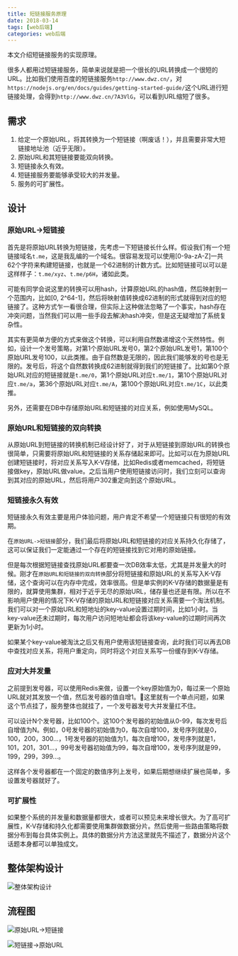 ```yaml
---
title: 短链接服务原理
date: 2018-03-14
tags: [web后端]
categories: web后端
---
```


本文介绍短链接服务的实现原理。

<!--more-->

很多人都用过短链接服务，简单来说就是把一个很长的URL转换成一个很短的URL。比如我们使用百度的短链接服务`http://www.dwz.cn/`，对`https://nodejs.org/en/docs/guides/getting-started-guide/`这个URL进行短链接处理，会得到`http://www.dwz.cn/7A3VlG`，可以看到URL缩短了很多。

## 需求

1. 给定一个原始URL，将其转换为一个短链接（啊废话！），并且需要非常大短链接地址池（近乎无限）。
2. 原始URL和其短链接要能双向转换。
3. 短链接永久有效。
4. 短链接服务要能够承受较大的并发量。
5. 服务的可扩展性。

## 设计

### 原始URL->短链接

首先是将原始URL转换为短链接，先考虑一下短链接长什么样。假设我们有一个短链接域名`t.me`，这是我乱编的一个域名。很容易发现可以使用[0-9a-zA-Z]一共62个字符来构建短链接，也就是一个62进制的计数方式。比如短链接可以可以是这样样子：`t.me/xyz`、`t.me/p6H`，诸如此类。

可能有同学会说这里的转换可以用hash，计算原始URL的hash值，然后映射到一个范围内，比如[0, 2^64-1]，然后将映射值转换成62进制的形式就得到对应的短链接了。这种方式乍一看很合理，但实际上这种做法忽略了一个事实，hash存在冲突问题，当然我们可以用一些手段去解决hash冲突，但是这无疑增加了系统复杂性。

其实有更简单方便的方式来做这个转换，可以利用自然数递增这个天然特性。例如，设计一个发号策略，对第1个原始URL发号0，第2个原始URL发号1，第100个原始URL发号100，以此类推。由于自然数是无限的，因此我们能够发的号也是无限的。发号后，将这个自然数转换成62进制就得到我们的短链接了。比如第0个原始URL对应的短链接就是`t.me/0`，第1个原始URL对应`t.me/1`，第10个原始URL对应`t.me/a`，第36个原始URL对应`t.me/A`，第100个原始URL对应`t.me/1C`，以此类推。

另外，还需要在DB中存储原始URL和短链接的对应关系，例如使用MySQL。

### 原始URL和短链接的双向转换

从原始URL到短链接的转换机制已经设计好了，对于从短链接到原始URL的转换也很简单，只需要将原始URL和短链接的关系存储起来即可。比如可以在为原始URL创建短链接时，将对应关系写入K-V存储，比如Redis或者memcached，将短链接做key，原始URL做value。之后当用户使用短链接访问时，我们立刻可以查询到其对应的原始URL，然后将用户302重定向到这个原始URL。

### 短链接永久有效

短链接永久有效主要是用户体验问题，用户肯定不希望一个短链接只有很短的有效期。

在`原始URL->短链接`部分，我们最后将原始URL和短链接的对应关系持久化存储了，这可以保证我们一定能通过一个存在的短链接找到它对用的原始链接。

但是每次根据短链接查找原始URL都要查一次DB效率太低，尤其是并发量大的时候。刚才在`原始URL和短链接的双向转换`部分将短链接和原始URL的关系写入K-V存储，这个查询可以在内存中完成，效率很高。但是单实例的K-V存储的数据量是有限的，就算使用集群，相对于近乎无尽的原始URL，储存量也还是有限。所以在不影响用户使用的情况下K-V存储的原始URL和短链接对应关系需要一个淘汰机制。我们可以对一个原始URL和短地址的key-value设置过期时间，比如1小时。当key-value还未过期时，每次用户访问短地址都会将该key-value的过期时间再次更新为1小时。

如果某个key-value被淘汰之后又有用户使用该短链接查询，此时我们可以再去DB中查找对应关系，将用户重定向，同时将这个对应关系写一份缓存到K-V存储。

### 应对大并发量

之前提到发号器，可以使用Redis来做，设置一个key原始值为0，每过来一个原始URL就对其发放一个值，然后发号器的值自增1。这里就有一个单点问题，如果这个节点挂了，服务整体也就挂了，一个发号器发号大并发量扛不住。

可以设计N个发号器，比如100个。这100个发号器的初始值从0-99，每次发号后自增值为N。例如，0号发号器的初始值为0，每次自增100，发号序列就是0，100，200，300...，1号发号器的初始值为1，每次自增100，发号序列就是1，101，201，301...，99号发号器初始值为99，每次自增100，发号序列就是99，199，299，399...。

这样各个发号器都在一个固定的数值序列上发号，如果后期想继续扩展也简单，多设置发号器就好了。

### 可扩展性

如果整个系统的并发量和数据量都很大，或者可以预见未来增长很大。为了高可扩展性，K-V存储和持久化都需要使用集群做数据分片。然后使用一些路由策略将数据分布到每台具体实例上。具体的数据分片方法这里就先不描述了，数据分片这个话题本身都可以单独成文。

## 整体架构设计

![整体架构设计](/assets/images/post_imgs/short_url_1.png)

## 流程图

![原始URL->短链接](/assets/images/post_imgs/short_url_2.png)

![短链接->原始URL](/assets/images/post_imgs/short_url_3.png)